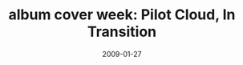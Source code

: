 ---
layout: base.njk
title : 'album cover week: Pilot Cloud, In Transition' 
view_title : 'None' 
year : '2009' 
date : '2009-01-27' 
img_file : '/drawing/pilotcloud.png' 
html_file : 'pilotcloud' 
next_html : 'lemonblue.html' 
year_order : '24' 
permalink : "title/{{html_file}}.html"
---